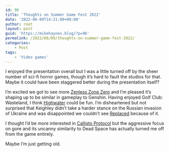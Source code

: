 ```yaml
---
id: 96
title: 'Thoughts on Summer Game Fest 2022'
date: '2022-06-09T14:21:00+00:00'
author: root
layout: post
guid: 'https://mikehaynes.blog/?p=96'
permalink: /2022/06/09/thoughts-on-summer-game-fest-2022/
categories:
    - Post
tags:
    - 'Video games'
---
```


I enjoyed the presentation overall but I was a little turned off by the sheer number of sci-fi horror games, though it’s hard to fault the studios for that. Maybe it could have been staggered better during the presentation itself?

I’m excited we got to see more [Zenless Zone Zero](https://zenless.hoyoverse.com/en-us) and I’m pleased it’s shaping up to be similar in gameplay to Genshin. Having enjoyed Golf Club: Wasteland, I think [Highwater](https://demagogstudio.com/Highwater) could be fun. I’m disheartened but not surprised that Keighley didn’t take a harder stance on the Russian invasion of Ukraine and was disappointed we couldn’t see [Replaced](https://playreplaced.com) because of it.

I thought I’d be more interested in [Callisto Protocol](https://callisto.sds.com) but the aggressive focus on gore and its uncanny similarity to Dead Space has actually turned me off from the game entirely.

Maybe I’m just getting old.